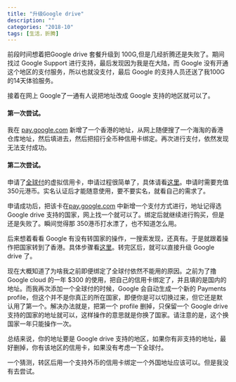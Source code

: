 ```yaml
---
title: "升级Google drive"
description: ""
categories: "2018-10"
tags: [生活，折腾]
---
```


前段时间想着把Google drive 套餐升级到 100G,但是几经折腾还是失败了。期间找过 Google Support 进行支持，最后发现因为我是在大陆，而 Google 没有开通这个地区的支付服务，所以也就没支付，最后 Google 的支持人员还送了我100G 的14天体验服务。

接着在网上 Google了一通有人说把地址改成 Google 支持的地区就可以了。

#### 第一次尝试。

我在 [pay.google.com](https://pay.google.com/payments) 新增了一个香港的地址，从网上随便搜了一个海淘的香港仓库地址，然后填进去，然后把招行全币种信用卡绑定。再次进行支付，依然发现无法支付成功。

#### 第二次尝试。

申请了[全球付](http://www.globalcash.hk/)的虚拟信用卡，申请过程很简单了，具体请看[这里](https://sspai.com/post/33070)。申请时需要充值 350元港币。实名认证后才能随意使用，要不要实名，就看自己的需求了。

申请成功后，把该卡在[pay.google.com](https://pay.google.com/payments)  中新增一个支付方式进行，地址记得选 Google drive 支持的国家，网上找一个就可以了。绑定后就继续进行购买，但是还是失败了。瞬间觉得那 350港币打水漂了，也不知道怎么用。

后来想着看看 Google 有没有转国家的操作，一搜索发现，还真有。于是就跟着操作把国家转到了香港。具体步骤看[这里](https://support.google.com/googleplay/answer/7431675?hl=en)。转完区后，就可以直接升级 Google drive 了。

现在大概知道了为啥我之前即便绑定了全球付依然不能用的原因。之前为了撸 Google cloud 的一年 $300 的使用，把自己的信用卡绑定了，并且填的是国内的地址。而我再次添加一个全球付的时候，Google 会自动生成一个新的 Payments profile，但这个并不是你真正的所在国家，即便你是可以切换过来，但它还是默认用了第一个。解决办法就是，把第一个 profile 删掉，只保留一个 Google drive 支持的国家的地址就可以，这样操作的意思就是你换了国家。请注意的是，这个换国家一年只能操作一次。


总结来说，你的地址要是 Google drive 支持的地区，如果你有非支持的地址，最好删掉，你有该地区的信用卡，如果没有考虑一下全球付。

一个猜测，转区后用一个支持外币的信用卡绑定一个外国地址应该可以。但是我没有去尝试。